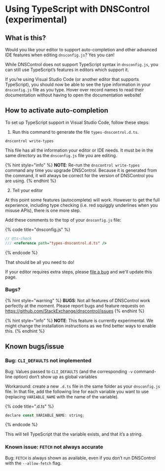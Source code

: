 # Using TypeScript with DNSControl (experimental)

## What is this?

Would you like your editor to support auto-completion and other advanced IDE
features when editing `dnsconfig.js`? Yes you can!

While DNSControl does not support TypeScript syntax in `dnsconfig.js`, you can
still use TypeScript’s features in editors which support it.

If you’re using Visual Studio Code (or another editor that supports TypeScript), you
should now be able to see the type information in your `dnsconfig.js` file as
you type. Hover over record names to read their documentation without having to
open the documentation website!

## How to activate auto-completion

To set up TypeScript support in Visual Studio Code, follow these steps:

1. Run this command to generate the file `types-dnscontrol.d.ts`.

```shell
dnscontrol write-types
```

This file has all the information your editor or IDE needs.  It must be in the same directory as the `dnsconfig.js` file you are editing.

{% hint style="info" %}
**NOTE**: Re-run the `dnscontrol write-types` command any time you upgrade
DNSControl. Because it is generated from the command, it will always be correct
for the version of DNSControl you are using.
{% endhint %}

2. Tell your editor

At this point some features (autocomplete) will work. However to get the full experience, including
type checking (i.e. red squiggly underlines when you misuse APIs), there is one more step.

Add these comments to the top of your `dnsconfig.js` file:

{% code title="dnsconfig.js" %}
```javascript
// @ts-check
/// <reference path="types-dnscontrol.d.ts" />
```
{% endcode %}


That should be all you need to do!

If your editor requires extra steps, please [file a bug](https://github.com/StackExchange/dnscontrol/issues) and we'll update this page.

### Bugs?

{% hint style="warning" %}
**BUGS**: Not all features of DNSControl work perfectly at the moment. Please report bugs and feature requests on https://github.com/StackExchange/dnscontrol/issues
{% endhint %}

{% hint style="info" %}
**NOTE**: This feature is currently experimental. We might change the installation instructions as we find better ways to enable this.
{% endhint %}

## Known bugs/issue

### Bug: `CLI_DEFAULTS` not implemented

Bug: Values passed to `CLI_DEFAULTS` (and the corresponding `-v` command-line option) don’t show up as global variables

Workaround: create a new `.d.ts` file in the same folder as your `dnsconfig.js` file. In that file, add the following line for each variable you want to use (replacing `VARIABLE_NAME` with the name of the variable).

{% code title=".d.ts" %}
```javascript
declare const VARIABLE_NAME: string;
```
{% endcode %}


This will tell TypeScript that the variable exists, and that it’s a string.

### Known issue: `FETCH` not always accurate

Bug: `FETCH` is always shown as available, even if you don’t run DNSControl with the `--allow-fetch` flag.
